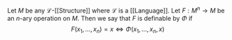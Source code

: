 Let $M$ be any $\mathcal{L}$-[[Structure]] where $\mathcal{L}$ is a [[Language]].
Let $F:M^{n}\to M$ be an $n$-ary operation on $M$.
Then we say that $F$ is definable by $\Phi$ if 
$$
F(x_{1},\dots,x_{n})=x \iff \Phi(x_{1},\dots,x_{n},x)
$$
